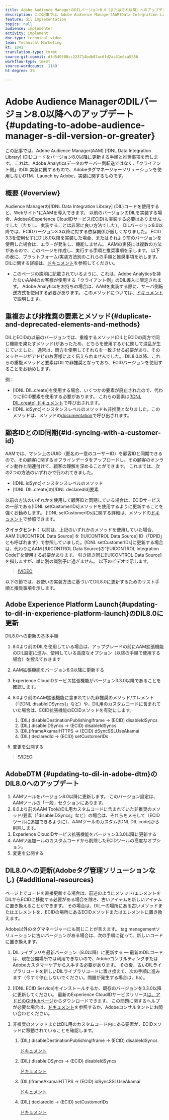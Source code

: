 ```yaml
---
title: Adobe Audience ManagerのDILバージョン8.0（またはそれ以降）へのアップデート
description: この記事では、Adobe Audience Manager(AAM)Data Integration Library(DIL)コードをバージョン8.0以降に更新する手順と推奨事項を示します。 これは、Adobe Analyticsデータのサーバー側転送ではなく、「クライアント側」のDIL実装に関するもので、Adobeタグマネージャーソリューションを使用しないDTM、Launch by Adobe、実装に関するものです。
feature: dil implementation
topics: null
audience: implementer
activity: implement
doc-type: technical video
team: Technical Marketing
kt: 1841
translation-type: tm+mt
source-git-commit: dfd549508cc223714bdb07ac6fd2aa31e6ca5586
workflow-type: tm+mt
source-wordcount: '1149'
ht-degree: 3%

---
```



# Adobe Audience ManagerのDILバージョン8.0以降へのアップデート{#updating-to-adobe-audience-manager-s-dil-version-or-greater}

この記事では、Adobe Audience Manager(AAM) [!DNL Data Integration Library] (DIL)コードをバージョン8.0以降に更新する手順と推奨事項を示します。 これは、Adobe Analyticsデータのサーバー側転送ではなく、「クライアント側」のDIL実装に関するもので、Adobeタグマネージャーソリューションを使用しないDTM、Launch by Adobe、実装に関するものです。

## 概要 {#overview}

Audience Managerの[!DNL Data Integration Library] (DIL)コードを使用すると、Webサイト*にAAMを導入できます。 以前のバージョンのDILを実装する場合、AdobeのExperience CloudIDサービス(ECID)も実装する必要はありませんでした（ただし、実装することは非常に良い方法でした）。 DILバージョン8.0以降では、ECIDバージョン3.3以降に対する依存関係が厳しくなりました。 ECID 3.3を使用せずにDIL8.0以降を実装した場合、またはそれより前のバージョンを使用した場合は、エラーが発生し、機能しません。 AAMの実装には複数の方法があるので、このページを作成し、実行する手順と推奨事項を示します。 以下の表に、プラットフォーム/実装方法別のこれらの手順と推奨事項を示します。 DILに関する詳細は、[ドキュメント](https://marketing.adobe.com/resources/help/en_US/aam/c_dil.html)を参照してください。

* このページの説明に記載されているように、これは、Adobe Analyticsを持たないAAMのお客様が使用する「クライアント側」のDIL導入に限定されます。 Adobe Analyticsをお持ちの場合は、AAMを実装する際に、サーバ側転送方式を使用する必要があります。 このメソッドについては、[ドキュメント](https://marketing.adobe.com/resources/help/ja_JP/reference/ssf.html)で説明します。

## 重複および非推奨の要素とメソッド{#duplicate-and-deprecated-elements-and-methods}

DILとECIDの以前のバージョンでは、重複するメソッド(DILとECIDの両方で同じ機能を果たすメソッド)があったため、どちらを使用するかに関して混乱が生じていました。 通常は、両方を使用してそれらを一致させる必要があり、そのメッセージがアドビのお客様によく伝えられませんでした。 DIL8.0以降、これらの重複メソッドと要素はDILで非推奨となっており、ECIDバージョンを使用することをお勧めします。

例：

* [!DNL DIL.create]を使用する場合、いくつかの要素が廃止されたので、代わりにECID要素を使用する必要があります。 これらの要素は[[!DNL DIL.create] ドキュメント](https://marketing.adobe.com/resources/help/en_US/aam/r_dil_create.html)で呼び出されます。
* [!DNL idSync]インスタンスレベルのメソッドも非推奨となりました。このメソッドは、メソッドの[documentation](https://marketing.adobe.com/resources/help/en_US/aam/r_dil_idsync.html)で呼び出されます。

## 顧客IDとのID同期{#id-syncing-with-a-customer-id}

AAMでは、マシン上のUUID（匿名の一意のユーザーID）を顧客IDと同期できるので、その顧客に関するオフラインデータをアップロードし、その顧客のオンライン動作と関連付けて、顧客の理解を深めることができます。 これまでは、次の2つの方法のいずれかで行われてきました。

* [!DNL idSync]インスタンスレベルのメソッド
* [!DNL DIL.create]の[!DNL declaredId]要素

以前の方法のいずれかを使用して顧客IDと同期している場合は、ECIDサービスの一部である[!DNL setCustomerIDs]メソッドを使用するように更新することを強くお勧めします。 [!DNL setCustomerIDs]に関する詳細は、メソッドの[ドキュメント](https://marketing.adobe.com/resources/help/en_US/mcvid/mcvid_setcustomerids.html)で参照できます。

**クイックヒント：** 以前は、上記のいずれかのメソッドを使用していた場合、AAM [!UICONTROL Data Source] を [!UICONTROL Data Source] ID（「DPID」とも呼ばれます）で参照していました。[!DNL setCustomerIDs]に更新する場合は、代わりにAAM [!UICONTROL Data Source]の&quot;[!UICONTROL Integration Code]&quot;を使用する必要があります。 引き続き同じ[!UICONTROL Data Source]を指しますが、単に別の識別子に過ぎません。 以下のビデオで示します。

>[!VIDEO](https://video.tv.adobe.com/v/23873/?quality=12)

以下の節では、お使いの実装方法に基づいてDIL8.0に更新するためのリスト手順と推奨事項を示します。

## Adobe Experience Platform Launch{#updating-to-dil-in-experience-platform-launch}のDIL8.0に更新

DIL8.0への更新の基本手順

1. 8.0より前のDILを使用している場合は、アップグレードの前にAAM拡張機能のDIL設定に進み、使用している高度なオプション（以降の手順で使用する場合）を控えておきます
1. AAM拡張機能をバージョン8.0以降に更新する
1. Experience CloudIDサービス拡張機能がバージョン3.3.0以降であることを確認します。
1. 8.0より前のAAM拡張機能に含まれていた非推奨のメソッド/エレメント（「[!DNL disableIDSyncs]」など）や、DIL用のカスタムコードに含まれていた場合は、ECID拡張機能のECIDメソッドを有効にします。

   1. (DIL) disableDestinationPublishingIframe -> (ECID) disableIdSyncs
   1. (DIL) disableIDSyncs -> (ECID) disableIdSyncs
   1. (DIL)iframeAkamaiHTTPS -> (ECID) dSyncSSLUseAkamai
   1. (DIL) declaredId -> (ECID) setCustomerIDs

1. 変更を公開する

>[!VIDEO](https://video.tv.adobe.com/v/23874/?quality=12)

## AdobeDTM {#updating-to-dil-in-adobe-dtm}のDIL8.0へのアップデート

1. AAMツールをバージョン8.0以降に更新します。 このバージョン設定は、AAMツールの「一般」セクションにあります。
1. 8.0より前のAAM ToolのDIL用カスタムコードに含まれていた非推奨のメソッド/要素（「disableIDSyncs」など）の場合は、それらをメモして（ECIDツールに追加できるように）、AAMツールのカスタム[!DNL DIL code]から削除します。
1. Experience CloudIDサービス拡張機能をバージョン3.3.0以降に更新する
1. AAMツ追加ールのカスタムコードから削除したECIDツールの高度なオプション。
1. 変更を公開する

## DIL8.0への更新(Adobeタグ管理ソリューションなし) {#additional-resources}

ページ上でコードを直接更新する場合は、前述のようにメソッド/エレメントをDILからECIDに移動する必要がある場合を除き、古いアイテムを新しいアイテムに置き換えることができます。 その場合は、DILーの場所にある古いメソッドまたはエレメントを、ECIDの場所にあるECIDメソッドまたはエレメントに置き換えます。

Adobe以外のタグマネージャーにも同じことが言えます。 tag managementソリューションに古いバージョンがある場合は、次の手順に従って、新しいコードに置き換えます。

1. DILライブラリを最新バージョン（8.0以降）に更新する — 最新のDILコードは、現在公開場所では利用できないので、AdobeコンサルティングまたはAdobeカスタマーケアから入手する必要があります。 その後、古いDILライブラリコードを新しいDILライブラリコードに置き換えて、次の手順に進みます（今すぐ停止しないでください。問題が発生する場合は、ha）。
1. [!DNL ECID Service]をインストールするか、既存のバージョンを3.3.0以降に更新してください。 最新のExperience CloudIDサービスリリース[は、アドビのGitHubページ](https://github.com/Adobe-Marketing-Cloud/id-service/releases)からダウンロードできます。 この問題に関するヘルプが必要な場合は、[ドキュメント](https://marketing.adobe.com/resources/help/ja_JP/mcvid/)を参照するか、Adobeコンサルタントにお問い合わせください。

1. 非推奨のメソッドまたはDIL用のカスタムコード内にある要素が、ECIDメソッドに移動されていることを確認します。

   1. (DIL) disableDestinationPublishingIframe -> (ECID) disableIdSyncs

      [ドキュメント](https://marketing.adobe.com/resources/help/ja_JP/mcvid/mcvid-disableidsync.html)

   1. (DIL) disableIDSyncs -> (ECID) disableIdSyncs

      [ドキュメント](https://marketing.adobe.com/resources/help/en_US/mcvid/mcvid-disableidsync.html)

   1. (DIL)iframeAkamaiHTTPS -> (ECID) idSyncSSLUseAkamai

      [ドキュメント](https://marketing.adobe.com/resources/help/en_US/aam/r_dil_create.html)

   1. (DIL) declaredId -> (ECID) setCustomerIDs

      [ドキュメント](https://marketing.adobe.com/resources/help/en_US/mcvid/mcvid_setcustomerids.html)